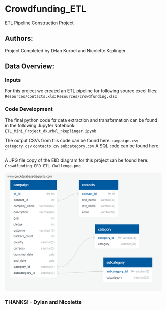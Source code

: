 # Crowdfunding_ETL
ETL Pipeline Construction Project

## Authors: 
Project Completed by Dylan Kurbel and Nicolette Keplinger 

## Data Overview:

### Inputs
For this project we created an ETL pipeline for following source excel files:
`Resources/contacts.xlsx`
`Resources/crowdfunding.xlsx`

### Code Development
The final python code for data extraction and transformation can be found in the following Jupyter Notebook:
`ETL_Mini_Project_dkurbel_nkeplinger.ipynb`

The output CSVs from this code can be found here:
`campaign.csv`
`category.csv`
`contacts.csv`
`subcategory.csv`
A SQL code can be found here: 
``

A JPG file copy of the ERD diagram for this project can be found here:
`Crowdfunding_ERD_ETL_Challenge.png`


![alt text](https://github.com/nkeplinger/Crowdfunding_ETL/blob/main/Crowdfunding_ERD_ETL_Challenge.png)


### THANKS! - Dylan and Nicolette 
